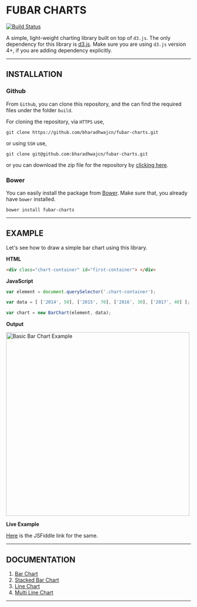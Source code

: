 # FUBAR CHARTS #

[![Build Status](https://travis-ci.org/bharadhwajcn/fubar-charts.svg?branch=master)](https://travis-ci.org/bharadhwajcn/fubar-charts)

A simple, light-weight charting library built on top of `d3.js`. The only dependency for this library is [d3.js](https://d3js.org/). Make sure you are using `d3.js` version 4+, if you are adding dependency explicitly.

---------
## INSTALLATION ##

### Github ###

From `Github`, you can clone this repository, and the can find the required  
files under the folder `build`.

For cloning the repository, via `HTTPS` use,

```
git clone https://github.com/bharadhwajcn/fubar-charts.git
```

or using `SSH` use,

```
git clone git@github.com:bharadhwajcn/fubar-charts.git
```

or you can download the zip file for the repository by [clicking here](https://github.com/bharadhwajcn/fubar-charts/archive/master.zip).


### Bower ###

You can easily install the package from [Bower](https://bower.io). Make sure that,
you already have `bower` installed.

```
bower install fubar-charts
```

-----------

## EXAMPLE ##

Let's see how to draw a simple bar chart using this library.

**HTML**

```html
<div class="chart-container" id="first-container"> </div>
```

**JavaScript**

```javascript
var element = document.querySelector('.chart-container');

var data = [ ['2014', 50], ['2015', 70], ['2016', 30], ['2017', 40] ];

var chart = new BarChart(element, data);
```

**Output**

<a href="https://jsfiddle.net/bharadhwaj_cn/kd7zk2bL/">
<img src="https://bharadhwajcn.github.io/fubar-charts/example-images/Example_bar_chart.png" alt="Basic Bar Chart Example" width="500"/>
</a>

**Live Example**

[Here](https://jsfiddle.net/bharadhwaj_cn/kd7zk2bL/) is the JSFiddle link for the same.

----------------

## DOCUMENTATION ##

1. [Bar Chart](./docs/bar-chart.md#bar-chart)
2. [Stacked Bar Chart](./docs/stacked-bar-chart.md#stacked-bar-chart)
3. [Line Chart](./docs/line-chart.md#line-chart)
4. [Multi Line Chart](./docs/multi-line-chart.md#line-chart)

-------------
